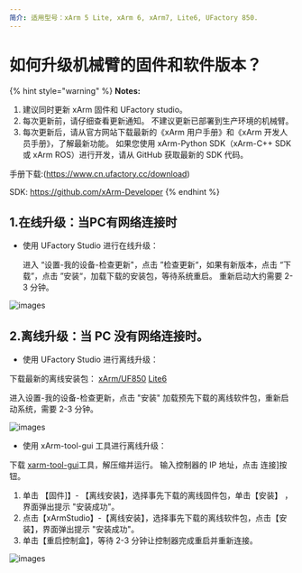 ```yaml
---
简介: 适用型号：xArm 5 Lite, xArm 6, xArm7, Lite6, UFactory 850.
---
```


# 如何升级机械臂的固件和软件版本？

{% hint style="warning" %} **Notes:**

1) 建议同时更新 xArm 固件和 UFactory studio。 
2) 每次更新前，请仔细查看更新通知。 不建议更新已部署到生产环境的机械臂。
3) 每次更新后，请从官方网站下载最新的《xArm 用户手册》和《xArm 开发人员手册》，了解最新功能。 如果您使用 xArm-Python SDK（xArm-C++ SDK 或 xArm ROS）进行开发，请从 GitHub 获取最新的 SDK 代码。

手册下载:(https://www.cn.ufactory.cc/download)

SDK: https://github.com/xArm-Developer {% endhint %}


## 1.在线升级：当PC有网络连接时

* 使用 UFactory Studio 进行在线升级：

  进入 “设置-我的设备-检查更新"，点击 ”检查更新“，如果有新版本，点击 “下载”，点击 ”安装“，加载下载的安装包，等待系统重启。 重新启动大约需要 2-3 分钟。


![images](https://github.com/xArm-Developer/ufactory_docs/blob/main/cn/.gitbook/assets/22.png)

## 2.离线升级：当 PC 没有网络连接时。

* 使用 UFactory Studio 进行离线升级：

下载最新的离线安装包： [xArm/UF850](https://share.weiyun.com/cL2iMSAm)     [Lite6](https://share.weiyun.com/y9NqMVAW)

进入设置-我的设备-检查更新，点击 "安装" 加载预先下载的离线软件包，重新启动系统，需要 2-3 分钟。

![images](https://github.com/xArm-Developer/ufactory_docs/blob/main/cn/.gitbook/assets/23.png)

* 使用 xArm-tool-gui 工具进行离线升级：


下载 [xarm-tool-gui](https://share.weiyun.com/yEmDjxq1)工具，解压缩并运行。 输入控制器的 IP 地址，点击 连接]按钮。

1) 单击 【固件]】- 【离线安装】，选择事先下载的离线固件包，单击【安装】 ，界面弹出提示 "安装成功"。 
2) 点击【xArmStudio】-【离线安装】，选择事先下载的离线软件包，点击【安装】，界面弹出提示 "安装成功"。
3) 单击【重启控制盒】，等待 2-3 分钟让控制器完成重启并重新连接。

![images](https://github.com/xArm-Developer/ufactory_docs/blob/main/cn/.gitbook/assets/24.png)
